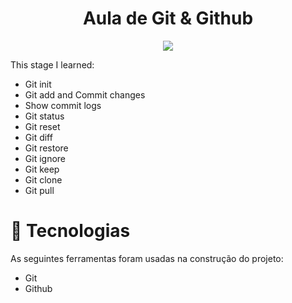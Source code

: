 
<h1 align="center"> Aula de Git & Github </h1>

<p align="center"><img src="http://img.shields.io/static/v1?label=STATUS&message=FINALIZADO&color=GREEN&style=for-the-badge"/></p>

<!-- <p align="center"><img src="http://img.shields.io/static/v1?label=STATUS&message=Em PROGRESSO&color=GREEN&style=for-the-badge"/></p> -->

This stage I learned: 

- Git init
- Git add and Commit changes
- Show commit logs 
- Git status
- Git reset 
- Git diff
- Git restore
- Git ignore
- Git keep 
- Git clone
- Git pull

<!-- <p align="center"> img preview do projeto 
  <img alt="preview" src="./assets/preview.png" width="100%">
</p>
 
 <br/>

# 🔨 Funcionalidades do projeto

`Funcionalidade 1`: Clicar no botão, e se redirecionar para O Universo.

`Funcionalidade 2`: Navegar entre páginas.

`Funcionalidade 3`: Navegar com as setinhas do navegador.

<br/> -->

# 🚀 Tecnologias

As seguintes ferramentas foram usadas na construção do projeto:

- Git 
- Github

<br/>

<!-- # 💻 Você pode acessar [aqui]()
 -->
